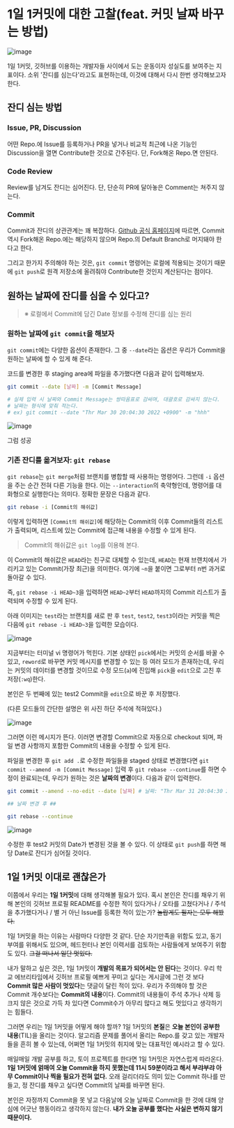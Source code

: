 # 1일 1커밋에 대한 고찰(feat. 커밋 날짜 바꾸는 방법)

![image](https://i.imgur.com/IQMfDli.png)

1일 1커밋, 깃허브를 이용하는 개발자들 사이에서 도는 운동이자 성실도를 보여주는 지표이다. 소위 '잔디를 심는다'라고도 표현하는데, 이것에 대해서 다시 한번 생각해보고자 한다.

## 잔디 심는 방법

### Issue, PR, Discussion

어떤 Repo.에 Issue를 등록하거나 PR을 넣거나 비교적 최근에 나온 기능인 Discussion을 열면 Contribute한 것으로 간주된다. 단, Fork해온 Repo.면 안된다.

### Code Review

Review를 남겨도 잔디는 심어진다. 단, 단순히 PR에 달아놓은 Comment는 쳐주지 않는다.

### Commit

Commit과 잔디의 상관관계는 꽤 복잡하다.
[Github 공식 홈페이지](https://docs.github.com/en/account-and-profile/setting-up-and-managing-your-github-profile/managing-contribution-graphs-on-your-profile/why-are-my-contributions-not-showing-up-on-my-profile)에 따르면, Commit 역시 Fork해온 Repo.에는 해당하지 않으며 Repo.의 Default Branch로 머지돼야 한다고 한다.

그리고 한가지 주의해야 하는 것은, `git commit` 명령어는 로컬에 적용되는 것이기 때문에 `git push`로 원격 저장소에 올려줘야 Contribute한 것인지 계산된다는 점이다.

## 원하는 날짜에 잔디를 심을 수 있다고?

> ※ 로컬에서 Commit에 담긴 Date 정보를 수정해 잔디를 심는 원리

### 원하는 날짜에 `git commit`을 해보자

`git commit`에는 다양한 옵션이 존재한다. 그 중 `--date`라는 옵션은 우리가 Commit을 원하는 날짜에 할 수 있게 해 준다.

코드를 변경한 후 staging area에 파일을 추가했다면 다음과 같이 입력해보자.

```bash
git commit --date [날짜] -m [Commit Message] 

# 실제 입력 시 날짜와 Commit Message는 쌍따옴표로 감싸며, 대괄호로 감싸지 않는다.
# 날짜는 형식에 맞춰 적는다.
# ex) git commit --date "Thr Mar 30 20:04:30 2022 +0900" -m "hhh"
```

![image](https://i.imgur.com/HNjjQHI.png)

그럼 성공

### 기존 잔디를 옮겨보자: `git rebase`

`git rebase`는 `git merge`처럼 브랜치를 병합할 때 사용하는 명령어다.
그런데 `-i` 옵션을 주는 순간 전혀 다른 기능을 한다. 이는 `--interaction`의 축약형인데, 명령어를 대화형으로 실행한다는 의미다.
정확한 문장은 다음과 같다.

```bash
git rebase -i [Commit의 해쉬값]
```

이렇게 입력하면 `[Commit의 해쉬값]`에 해당하는 Commit의 이후 Commit들의 리스트가 출력되며, 리스트에 있는 Commit에 접근해 내용을 수정할 수 있게 된다.

> Commit의 해쉬값은 `git log`를 이용해 본다.

이 Commit의 해쉬값은 `HEAD`라는 친구로 대체할 수 있는데, `HEAD`는 현재 브랜치에서 가리키고 있는 Commit(가장 최근)을 의미한다. 여기에 `~n`을 붙이면 그로부터 n번 과거로 돌아갈 수 있다.

즉, `git rebase -i HEAD~3`을 입력하면 `HEAD~2`부터 `HEAD`까지의 Commit 리스트가 출력되며 수정할 수 있게 된다.

아래 이미지는 `test`라는 브랜치를 새로 판 후 `test`, `test2`, `test3`이라는 커밋을 찍은 다음에 `git rebase -i HEAD~3`을 입력한 모습이다.

![image](https://i.imgur.com/IXOK7GG.png)

지금부터는 터미널 vi 명령어가 먹힌다.
기본 상태인 `pick`에서는 커밋의 순서를 바꿀 수 있고, `reword`로 바꾸면 커밋 메시지를 변경할 수 있는 등 여러 모드가 존재하는데, 우리는 커밋의 데이터를 변경할 것이므로 수정 모드(`a`)에 진입해 `pick`을 `edit`으로 고친 후 저장(`:wq`)한다.

본인은 두 번째에 있는 test2 Commit을 `edit`으로 바꾼 후 저장했다.

(다른 모드들의 간단한 설명은 위 사진 하단 주석에 적혀있다.)

![image](https://i.imgur.com/NlMtKPv.png)

그러면 이런 메시지가 뜬다.
이러면 변경할 Commit으로 자동으로 checkout 되며, 파일 변경 사항까지 포함한 Commit의 내용을 수정할 수 있게 된다.

파일을 변경한 후 `git add .`로 수정한 파일들을 staged 상태로 변경했다면 `git commit --amend -m [Commit Message]` 입력 후 `git rebase --continue`를 하면 수정이 완료되는데, 우리가 원하는 것은 **날짜의 변경**이다. 다음과 같이 입력한다.

```bash
git commit --amend --no-edit --date [날짜] # 날짜: "Thr Mar 31 20:04:30 2022 +0900"

## 날짜 변경 후 ##

git rebase --continue

```

![image](https://i.imgur.com/uIw1YvB.png)

수정한 후 test2 커밋의 Date가 변경된 것을 볼 수 있다.
이 상태로 `git push`를 하면 해당 Date로 잔디가 심어질 것이다.

## 1일 1커밋 이대로 괜찮은가

이쯤에서 우리는 **1일 1커밋**에 대해 생각해볼 필요가 있다.
혹시 본인은 잔디를 채우기 위해 본인의 깃허브 프로필 README를 수정한 적이 있다거나 / 오타를 고쳤다거나 / 주석을 추가했다거나 / 별 거 아닌 Issue를 등록한 적이 있는가? ~~놀랍게도 필자는 모두 해봤다.~~

1일 1커밋을 하는 이유는 사람마다 다양한 것 같다. 단순 자기만족을 위함도 있고, 동기 부여를 위해서도 있으며, 헤드헌터나 본인 이력서를 검토하는 사람들에게 보여주기 위함도 있다. ~~그걸 떠나서 일단 멋있다.~~

내가 말하고 싶은 것은, 1일 1커밋이 **개발의 목표가 되어서는 안 된다**는 것이다. 우리 학교 에브리타임에서 깃허브 프로필 예쁘게 꾸미고 싶다는 게시글에 그런 것 보다 **Commit 많은 사람이 멋있다**는 댓글이 달린 적이 있다. 우리가 주의해야 할 것은 Commit 개수보다는 **Commit의 내용**이다. Commit의 내용들이 주석 추가나 삭제 등 크지 않은 것으로 가득 차 있다면 Commit수가 아무리 많다고 해도 멋있다고 생각하기는 힘들다.

그러면 우리는 1일 1커밋을 어떻게 해야 할까? 1일 1커밋의 **본질**은 **오늘 본인이 공부한 내용**(TIL)을 올리는 것이다. 알고리즘 문제를 풀어서 올리는 Repo.를 갖고 있는 개발자들을 흔히 볼 수 있는데, 어쩌면 1일 1커밋의 취지에 맞는 대표적인 예시라고 할 수 있다.

매일매일 개발 공부를 하고, 토이 프로젝트를 한다면 1일 1커밋은 자연스럽게 따라온다. **1일 1커밋에 얽매여 오늘 Commit을 하지 못했는데 11시 59분이라고 해서 부랴부랴 아무 Commit이나 찍을 필요가 전혀 없다.** 오래 걸리더라도 의미 있는 Commit 하나를 만들고, 정 잔디를 채우고 싶다면 Commit의 날짜를 바꾸면 된다.

본인은 자정까지 Commit을 못 넣고 다음날에 오늘 날짜로 Commit을 한 것에 대해 양심에 어긋난 행동이라고 생각하지 않는다. **내가 오늘 공부를 했다는 사실은 변하지 않기 때문이다.**
